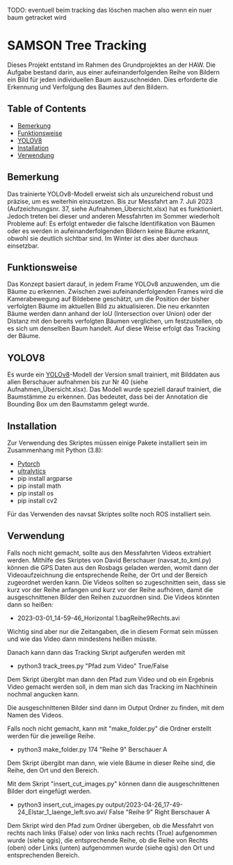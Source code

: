TODO: eventuell beim tracking das löschen machen also wenn ein nuer baum getracket wird

# SAMSON Tree Tracking

Dieses Projekt entstand im Rahmen des Grundprojektes an der HAW. 
Die Aufgabe bestand darin, aus einer aufeinanderfolgenden Reihe von Bildern ein Bild für jeden individuellen Baum auszuschneiden. Dies erforderte die Erkennung und Verfolgung des Baumes auf den Bildern.

## Table of Contents

- [Bemerkung](#Bemerkung)
- [Funktionsweise](#Funktionsweise)
- [YOLOV8](#YOLOV8)
- [Installation](#Installation)
- [Verwendung](#Verwendung)




## Bemerkung

Das trainierte YOLOv8-Modell erweist sich als unzureichend robust und präzise, um es weiterhin einzusetzen. 
Bis zur Messfahrt am 7. Juli 2023 (Aufzeichnungsnr. 37, siehe Aufnahmen_Übersicht.xlsx) hat es funktioniert. Jedoch treten bei dieser und anderen Messfahrten im Sommer wiederholt Probleme auf: Es erfolgt entweder die falsche Identifikation von Bäumen oder es werden in aufeinanderfolgenden Bildern keine Bäume erkannt, obwohl sie deutlich sichtbar sind.
Im Winter ist dies aber durchaus einsetzbar.

## Funktionsweise
Das Konzept basiert darauf, in jedem Frame YOLOv8 anzuwenden, um die Bäume zu erkennen. Zwischen zwei aufeinanderfolgenden Frames wird die Kamerabewegung auf Bildebene geschätzt, um die Position der bisher verfolgten Bäume im aktuellen Bild zu aktualisieren. Die neu erkannten Bäume werden dann anhand der IoU (Intersection over Union) oder der Distanz mit den bereits verfolgten Bäumen verglichen, um festzustellen, ob es sich um denselben Baum handelt. Auf diese Weise erfolgt das Tracking der Bäume.
## YOLOV8
Es wurde ein [YOLOv8](https://github.com/ultralytics/ultralytics)-Modell der Version small trainiert, mit Bilddaten aus allen Berschauer aufnahmen bis zur Nr 40 (siehe Aufnahmen_Übersicht.xlsx). Das Modell wurde speziell darauf trainiert, die Baumstämme zu erkennen. Das bedeutet, dass bei der Annotation die Bounding Box um den Baumstamm gelegt wurde.

## Installation
Zur Verwendung des Skriptes müssen einige Pakete installiert sein im Zusammenhang mit Python (3.8):
- [Pytorch](https://pytorch.org/get-started/locally/)
- [ultralytics](https://github.com/ultralytics/ultralytics)
- pip install argparse
- pip install math
- pip install os
- pip install cv2

Für das Verwenden des navsat Skriptes sollte noch ROS installiert sein.


## Verwendung
Falls noch nicht gemacht, sollte aus den Messfahrten Videos extrahiert werden. Mithilfe des Skriptes von David Berschauer (navsat_to_kml.py) können die GPS Daten aus den Rosbags geladen werden, womit dann der Videoaufzeichnung die entsprechende Reihe, der Ort und der Bereich zugeordnet werden kann.
Die Videos sollten so zugeschnitten sein, dass sie kurz vor der Reihe anfangen und kurz vor der Reihe aufhören, damit die ausgeschnittenen Bilder den Reihen zuzuordnen sind.
Die Videos könnten dann so heißen:
- 2023-03-01_14-59-46_Horizontal 1.bagReihe9Rechts.avi

Wichtig sind aber nur die Zeitangaben, die in diesem Format sein müssen und wie das Video dann mindestens heißen müsste.

Danach kann dann das Tracking Skript aufgerufen werden mit
- python3 track_trees.py "Pfad zum Video" True/False

Dem Skript übergibt man dann den Pfad zum Video und ob ein Ergebnis Video gemacht werden soll, in dem man sich das Tracking im Nachhinein nochmal angucken kann.

Die ausgeschnittenen Bilder sind dann im Output Ordner zu finden, mit dem Namen des Videos.

Falls noch nicht gemacht, kann mit "make_folder.py" die Ordner erstellt werden für die jeweilige Reihe.

- python3 make_folder.py 174 "Reihe 9" Berschauer A

Dem Skript übergibt man dann, wie viele Bäume in dieser Reihe sind, die Reihe, den Ort und den Bereich.

Mit dem Skript "insert_cut_images.py" können dann die ausgeschnittenen Bilder dort eingefügt werden.

- python3 insert_cut_images.py output/2023-04-26_17-49-24_Elstar_1_laenge_left.svo.avi/ False "Reihe 9" Right Berschauer A

Dem Skript wird den Pfad zum Ordner übergeben, ob die Messfahrt von rechts nach links (False) oder von links nach rechts (True) aufgenommen wurde (siehe qgis), die entsprechende Reihe, ob die Reihe von Rechts (oben) oder Links (unten) aufgenommen wurde (siehe qgis) den Ort und entsprechenden Bereich.